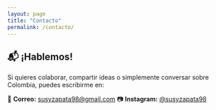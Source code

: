```yaml
---
layout: page
title: "Contacto"
permalink: /contacto/
---
```


## 📬 ¡Hablemos!

Si quieres colaborar, compartir ideas o simplemente conversar sobre Colombia, puedes escribirme en:  

📧 **Correo:** susyzapata98@gmail.com 
📷 **Instagram:** [@susyzapata98](https://www.instagram.com/susyzapata98)  
